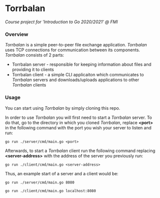 # Torrbalan
*Course project for 'Introduction to Go 2020/2021' @ FMI*

### Overview

*Torrbalan* is a simple peer-to-peer file exchange application. *Torrbalan* uses TCP connections for communication between its components. *Torrbalan* consists of 2 parts:
- Torrbalan server - responsible for keeping information about files and providing it to clients
- Torrbalan client - a simple CLI applicaiton which communicates to *Torrbalan* servers and downloads/uploads applications to other *Torrbalan* clients

### Usage
You can start using *Torrbalan* by simply cloning this repo. 

In order to use *Torrbalan* you will first need to start a *Torrbalan* server. To do that, go to the directory in which you cloned *Torrbalan*, replace **\<port\>** in the following command with the port you wish your server to listen and run:

`go run ./server/cmd/main.go <port>`

Afterwards, to start a *Torrbalan* client run the following command replacing **\<server-address\>** with the address of the server you previously run:

`go run ./client/cmd/main.go <server-address>`

Thus, an example start of a server and a client would be:

`go run ./server/cmd/main.go 8080`

`go run ./client/cmd/main.go localhost:8080`

